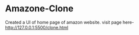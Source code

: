 # Amazone-Clone
Created a UI of home page of amazon website.
visit page here- http://127.0.0.1:5500/clone.html
